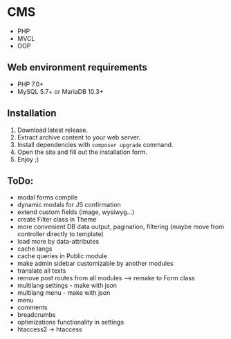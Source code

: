 # CMS
* PHP
* MVCL
* OOP

## Web environment requirements
* PHP 7.0+
* MySQL 5.7+ or MariaDB 10.3+

## Installation
1. Download latest release.
2. Extract archive content to your web server.
3. Install dependencies with `composer upgrade` command.
4. Open the site and fill out the installation form.
5. Enjoy ;)

## ToDo:
* modal forms compile
* dynamic modals for JS confirmation
* extend custom fields (image, wysiwyg...)
* create Filter class in Theme
* more convenient DB data output, pagination, filtering (maybe move from controller directly to template)
* load more by data-attributes
* cache langs
* cache queries in Public module
* make admin sidebar customizable by another modules
* translate all texts
* remove post routes from all modules --> remake to Form class
* multilang settings - make with json
* multilang menu - make with json
* menu
* comments
* breadcrumbs
* optimizations functionality in settings
* htaccess2 -> htaccess
